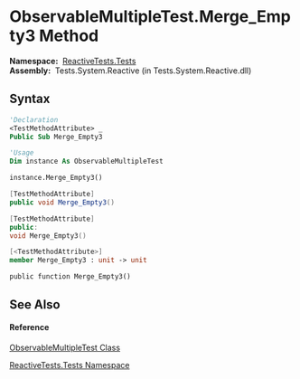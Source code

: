 # ObservableMultipleTest.Merge\_Empty3 Method

**Namespace:**  [ReactiveTests.Tests](ReactiveTests.Tests\ReactiveTests.Tests.md)  
**Assembly:**  Tests.System.Reactive (in Tests.System.Reactive.dll)

## Syntax

```vb
'Declaration
<TestMethodAttribute> _
Public Sub Merge_Empty3
```

```vb
'Usage
Dim instance As ObservableMultipleTest

instance.Merge_Empty3()
```

```csharp
[TestMethodAttribute]
public void Merge_Empty3()
```

```c++
[TestMethodAttribute]
public:
void Merge_Empty3()
```

```fsharp
[<TestMethodAttribute>]
member Merge_Empty3 : unit -> unit 
```

```jscript
public function Merge_Empty3()
```

## See Also

#### Reference

[ObservableMultipleTest Class](ObservableMultipleTest\ObservableMultipleTest.md)

[ReactiveTests.Tests Namespace](ReactiveTests.Tests\ReactiveTests.Tests.md)




